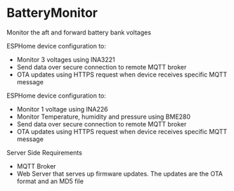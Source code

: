 # BatteryMonitor
Monitor the aft and forward battery bank voltages

ESPHome device configuration to:
 - Monitor 3 voltages using INA3221
 - Send data over secure connection to remote MQTT broker
 - OTA updates using HTTPS request when device receives specific MQTT message

ESPHome device configuration to:
 - Monitor 1 voltage using INA226
 - Monitor Temperature, humidity and pressure using BME280
 - Send data over secure connection to remote MQTT broker
 - OTA updates using HTTPS request when device receives specific MQTT message

Server Side Requirements
 - MQTT Broker
 - Web Server that serves up firmware updates.  The updates are the OTA format and an MD5 file

   
